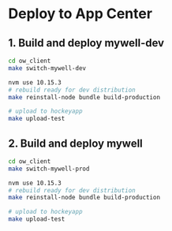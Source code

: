 # Deploy to App Center



## 1. Build and deploy mywell-dev
```bash
cd ow_client
make switch-mywell-dev

nvm use 10.15.3
# rebuild ready for dev distribution
make reinstall-node bundle build-production

# upload to hockeyapp
make upload-test
```


## 2. Build and deploy mywell

```bash
cd ow_client
make switch-mywell-prod

nvm use 10.15.3
# rebuild ready for dev distribution
make reinstall-node bundle build-production

# upload to hockeyapp
make upload-test
```